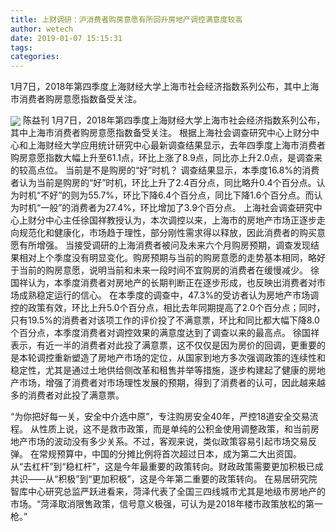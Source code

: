 ```yaml
---
title: 上财调研：沪消费者购房意愿有所回升房地产调控满意度较高
author: wetech
date: 2019-01-07 15:15:31
tags: 
categories: 
---
```

1月7日，2018年第四季度上海财经大学上海市社会经济指数系列公布，其中上海市消费者购房意愿指数备受关注。
<!-- more -->
<img align="center" border="0" src="https://imgcdn.yicai.com/uppics/images/2019/01/1c4e49e130e3c8d0fe73a33a21b353af.jpg" />
陈益刊
1月7日，2018年第四季度上海财经大学上海市社会经济指数系列公布，其中上海市消费者购房意愿指数备受关注。
根据上海社会调查研究中心上财分中心和上海财经大学应用统计研究中心最新调查结果显示，去年四季度上海市消费者购房意愿指数大幅上升至61.1点，环比上涨了8.9点，同比亦上升2.0点，是调查来的较高点位。
当前是不是购房的“好”时机？
调查结果显示，本季度16.8%的消费者认为当前是购房的“好”时机，环比上升了2.4百分点，同比略升0.4个百分点。认为时机“不好”的则为55.7%，环比下降6.4个百分点，同比下降1.6个百分点。而认为时机“一般”的消费者为27.4%，环比增加了3.9个百分点。
上海社会调查研究中心上财分中心主任徐国祥教授认为，本次调控以来，上海市的房地产市场正逐步走向规范化和健康化，市场趋于理性，部分刚性需求得以释放，因此消费者的购买意愿有所增强。
当接受调研的上海消费者被问及未来六个月购房预期，调查发现结果相对上个季度没有明显变化。购房预期与当前的购房意愿的走势基本相同，略好于当前的购房意愿，说明当前和未来一段时间不宜购房的消费者在缓慢减少。
徐国祥认为，本季度消费者对房地产的长期判断正在逐步形成，也反映出消费者对市场成熟稳定运行的信心。
在本季度的调查中，47.3%的受访者认为房地产市场调控的政策有效，环比上升5.0个百分点，相比去年同期提高了2.0个百分点；同时，只有19.5%的消费者对该项工作的评价投了不满意票，环比和同比都大幅下降8.0个百分点，本季度消费者对调控效果的满意度达到了调查以来的最高点。
徐国祥表示，有近一半的消费者对此投了满意票，这不仅仅是因为房价的回调，更重要的是本轮调控重新塑造了房地产市场的定位，从国家到地方多次强调政策的连续性和稳定性，尤其是通过土地供给侧改革和租售并举等措施，逐步构建起了健康的房地产市场，增强了消费者对市场理性发展的预期，得到了消费者的认可，因此越来越多的消费者对此投了满意票。
 
 
“为你把好每一关，安全中介选中原”，专注购房安全40年，严控18道安全交易流程。
从性质上说，这不是救市政策，而是单纯的公积金使用调整政策，和当前房地产市场的波动没有多少关系。不过，客观来说，类似政策容易引起市场交易反弹。
在常规预算中，中国的分摊比例将首次超过日本，成为第二大出资国。
从“去杠杆”到“稳杠杆”，这是今年最重要的政策转向。财政政策需要更加积极已成共识——从“积极”到“更加积极”，这是今年第二重要的政策转向。
在易居研究院智库中心研究总监严跃进看来，菏泽代表了全国三四线城市尤其是地级市房地产的市场。“菏泽取消限售政策，信号意义极强，可认为是2018年楼市政策放松的第一枪。”
